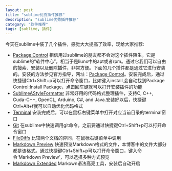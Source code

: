 ```yaml
---
layout: post
title: "sublime优秀插件推荐"
description: "sublime优秀插件推荐"
category: "软件推荐"
tags: [sublime, 插件]
---
```


今天在sublime中装了几个插件，感觉大大提高了效率，现给大家推荐:
- [Package Control](https://sublime.wbond.net/packages/Package%20Control)
相信用过sublime的朋友都不会对这个插件陌生，它是sublime的“软件中心”，相当于是liunx中的apt或者rpm。通过它我们可以自由的搜索、安装以及删除插件，非常方便。下面的几个插件都是通过它进行安装的。安装的方法参见官方指导，网址：[Package Control](https://sublime.wbond.net/installation)。安装完成后，通过快捷键Ctrl+Shift+p可以打开命令窗口，比如键入install,会自动找到Package Control:Install Package，点击回车键就可以打开安装插件的功能
- [SublimeAStyleFormatter](https://sublime.wbond.net/packages/SublimeAStyleFormatter)
非常好用的代码格式整理插件，支持C, C++, Cuda-C++, OpenCL, Arduino, C#, and Java.安装好以后，快捷键Ctrl+Alt+f就可以自动优化代码格式
- [Terminal](http://wbond.net/sublime_packages/terminal)
安装完成后，可以在鼠标右键菜单中打开对应当前目录的terminal窗口
- [Git](https://sublime.wbond.net/packages/Git)
在sublime中快速调用git命令，之前要通过快捷键Ctrl+Shift+p可以打开命令窗口
- [File​Diffs](https://sublime.wbond.net/packages/FileDiffs)
比较两个文档的异同，在鼠标右键菜单中调用
- [Markdown Preview](https://sublime.wbond.net/packages/Markdown%20Preview)
快速预览Markdown格式的文件，本博客中的文件大部分都是该格式。通过快捷键Ctrl+Shift+p可以打开命令窗口，键入命令‘Markdown Preview’，可以选择多种方式预览
- [Markdown Extended](https://sublime.wbond.net/packages/Markdown%20Extended)
Markown语法高亮工具，安装后自动开启


